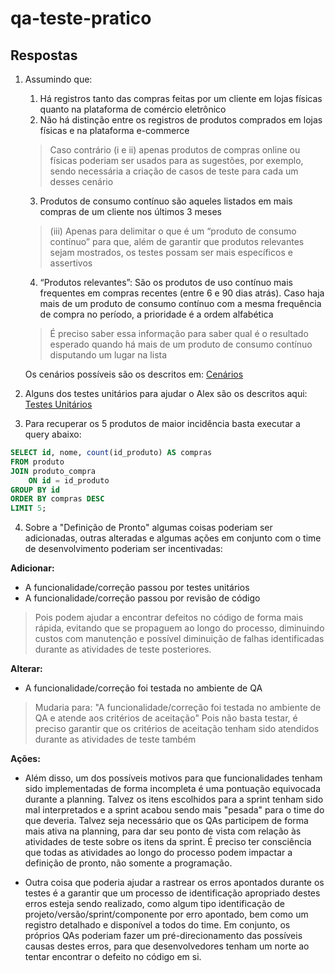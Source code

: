 # qa-teste-pratico

## Respostas

1. Assumindo que:
    1. Há registros tanto das compras feitas por um cliente em lojas físicas quanto na plataforma de comércio eletrônico
    2. Não há distinção entre os registros de produtos comprados em lojas físicas e na plataforma e-commerce
      > Caso contrário (i e ii) apenas produtos de compras online ou físicas poderiam ser usados para as sugestões, por exemplo, sendo necessária a criação de casos de teste para cada um desses cenário 
    3. Produtos de consumo contínuo são aqueles listados em mais compras de um cliente nos últimos 3 meses
      > (iii) Apenas para delimitar o que é um “produto de consumo contínuo” para que, além de garantir que produtos relevantes sejam mostrados, os testes possam ser mais específicos e assertivos
    4. “Produtos relevantes”: São os produtos de uso contínuo mais frequentes em compras recentes (entre 6 e 90 dias atrás). Caso haja mais de um produto de consumo contínuo com a mesma frequência de compra no período, a prioridade é a ordem alfabética
      > É preciso saber essa informação para saber qual é o resultado esperado quando há mais de um produto de consumo contínuo disputando um lugar na lista

    Os cenários possíveis são os descritos em: [Cenários](https://github.com/vgdcarvalho/qa-teste-pratico/blob/main/scenarios.md)  

2. Alguns dos testes unitários para	ajudar o Alex são os descritos aqui: [Testes Unitários](https://github.com/vgdcarvalho/qa-teste-pratico/blob/main/TestPromoMessage.py)	 

3. Para recuperar os 5 produtos de maior incidência basta executar a query abaixo:  
```sql
SELECT id, nome, count(id_produto) AS compras
FROM produto
JOIN produto_compra
	ON id = id_produto
GROUP BY id
ORDER BY compras DESC
LIMIT 5;
```
  
4. Sobre a "Definição de Pronto" algumas coisas poderiam ser adicionadas, outras alteradas e algumas ações em conjunto com o time de desenvolvimento poderiam ser incentivadas:  

**Adicionar:**  
- A funcionalidade/correção passou por testes unitários  
- A funcionalidade/correção passou por revisão de código  
> Pois podem ajudar a encontrar defeitos no código de forma mais rápida, evitando que se propaguem ao longo do processo, diminuindo custos com manutenção e possível diminuição de falhas identificadas durante as atividades de teste posteriores.

**Alterar:**
- A funcionalidade/correção foi testada no ambiente de QA  
> Mudaria para: "A funcionalidade/correção foi testada no ambiente de QA e atende aos critérios de aceitação"
> Pois não basta testar, é preciso garantir que os critérios de aceitação tenham sido atendidos durante as atividades de teste também  

**Ações:**
- Além disso, um dos possíveis motivos para que funcionalidades tenham sido implementadas de forma incompleta é uma pontuação equivocada durante a planning. Talvez os itens escolhidos para a sprint tenham sido mal interpretados e a sprint acabou sendo mais "pesada" para o time do que deveria. Talvez seja necessário que os QAs participem de forma mais ativa na planning, para dar seu ponto de vista com relação às atividades de teste sobre os itens da sprint. É preciso ter consciência que todas as atividades ao longo do processo podem impactar a definição de pronto, não somente a programação.  

- Outra coisa que poderia ajudar a rastrear os erros apontados durante os testes é a garantir que um processo de identificação apropriado destes erros esteja sendo realizado, como algum tipo identificação de projeto/versão/sprint/componente por erro apontado, bem como um registro detalhado e disponível a todos do time. Em conjunto, os próprios QAs poderiam fazer um pré-direcionamento das possíveis causas destes erros, para que desenvolvedores tenham um norte ao tentar encontrar o defeito no código em si. 